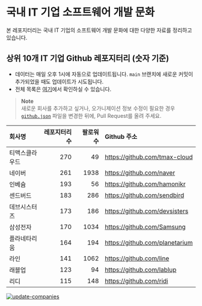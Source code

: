 # 국내 IT 기업 소프트웨어 개발 문화
본 레포지터리는 국내 IT 기업의 소프트웨어 개발 문화에 대한 다양한 자료를 정리하고 있습니다.

## 상위 10개 IT 기업 Github 레포지터리 (숫자 기준)

- 데이터는 매일 오후 1시에 자동으로 업데이트됩니다. `main` 브랜치에 새로운 커밋이 추가되었을 때도 업데이트가 시도됩니다.
- 전체 목록은 [여기](./github.md)에서 확인하실 수 있습니다.

> **Note**<br />
> 새로운 회사를 추가하고 싶거나, 오가니제이션 정보 수정이 필요한 경우 [`github.json`](./github.json) 파일을 변경한 뒤에, Pull Request를 올려 주세요.

<!-- MARKDOWN_TABLE(GITHUB): START -->

| **회사명** | **레포지터리 수** | **팔로워 수** | **Github 주소** |
|:---|---:|---:|:---|
| 티맥스클라우드 | 270 | 49 | https://github.com/tmax-cloud |
| 네이버 | 261 | 1938 | https://github.com/naver |
| 인베슘 | 193 | 56 | https://github.com/hamonikr |
| 센드버드 | 183 | 286 | https://github.com/sendbird |
| 데브시스터즈 | 173 | 186 | https://github.com/devsisters |
| 삼성전자 | 170 | 1034 | https://github.com/Samsung |
| 플라네타리움 | 164 | 194 | https://github.com/planetarium |
| 라인 | 141 | 1062 | https://github.com/line |
| 래블업 | 123 | 94 | https://github.com/lablup |
| 리디 | 115 | 148 | https://github.com/ridi |

<!-- MARKDOWN_TABLE(GITHUB): END -->

[![update-companies](https://github.com/JunRadish/korea-devculture/actions/workflows/update.yaml/badge.svg?branch=main)](https://github.com/JunRadish/korea-devculture/actions/workflows/update.yaml)